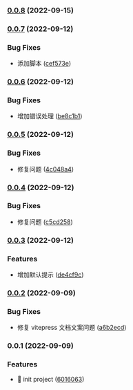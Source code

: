 ### [0.0.8](https://github.com/Binbiubiubiu/create-whiskey/compare/v0.0.7...v0.0.8) (2022-09-15)

### [0.0.7](https://github.com/Binbiubiubiu/create-whiskey/compare/v0.0.6...v0.0.7) (2022-09-12)

### Bug Fixes

- 添加脚本 ([cef573e](https://github.com/Binbiubiubiu/create-whiskey/commit/cef573e5780369cd2d7a0c5187276fbff54c7f29))

### [0.0.6](https://github.com/Binbiubiubiu/create-whiskey/compare/v0.0.5...v0.0.6) (2022-09-12)

### Bug Fixes

- 增加错误处理 ([be8c1b1](https://github.com/Binbiubiubiu/create-whiskey/commit/be8c1b1db7df3f2dcb29cb11714ddffa73ba2127))

### [0.0.5](https://github.com/Binbiubiubiu/create-whiskey/compare/v0.0.4...v0.0.5) (2022-09-12)

### Bug Fixes

- 修复问题 ([4c048a4](https://github.com/Binbiubiubiu/create-whiskey/commit/4c048a4bf56a6cc6856a5366d97a2c6e1e1901a6))

### [0.0.4](https://github.com/Binbiubiubiu/create-whiskey/compare/v0.0.3...v0.0.4) (2022-09-12)

### Bug Fixes

- 修复问题 ([c5cd258](https://github.com/Binbiubiubiu/create-whiskey/commit/c5cd2588233aa137280ac96472c84c1216e25780))

### [0.0.3](https://github.com/Binbiubiubiu/create-whiskey/compare/v0.0.2...v0.0.3) (2022-09-12)

### Features

- 增加默认提示 ([de4cf9c](https://github.com/Binbiubiubiu/create-whiskey/commit/de4cf9c7b62ff368b18e6ac51702986a9fd9d5d2))

### [0.0.2](https://github.com/Binbiubiubiu/create-whiskey/compare/v0.0.1...v0.0.2) (2022-09-09)

### Bug Fixes

- 修复 vitepress 文档文案问题 ([a6b2ecd](https://github.com/Binbiubiubiu/create-whiskey/commit/a6b2ecdb78c3826404587055a3d90bc621fd5360))

### 0.0.1 (2022-09-09)

### Features

- :tada: init project ([6016063](https://github.com/Binbiubiubiu/create-whiskey/commit/60160637becbb7d26e228569f32b5cd1bf301246))
